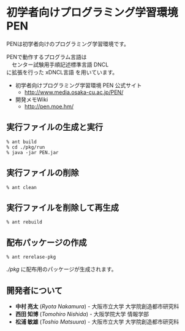 # 初学者向けプログラミング学習環境 PEN
PENは初学者向けのプログラミング学習環境です。

PENで動作するプログラム言語は  
　センター試験用手順記述標準言語 DNCL  
に拡張を行った xDNCL言語 を用いています。

* 初学者向けプログラミング学習環境 PEN 公式サイト
	* <http://www.media.osaka-cu.ac.jp/PEN/>
* 開発メモWiki
	* <http://pen.moe.hm/>

## 実行ファイルの生成と実行

```
% ant build
% cd ./pkg/run
% java -jar PEN.jar
```

## 実行ファイルの削除

```
% ant clean
```

## 実行ファイルを削除して再生成

```
% ant rebuild
```

## 配布パッケージの作成

```
% ant rerelase-pkg
```

*./pkg* に配布用のパッケージが生成されます。

## 開発者について

* **中村 亮太** (*Ryota Nakamura*) - 大阪市立大学 大学院創造都市研究科
* **西田 知博** (*Tomohiro Nishida*) - 大阪学院大学 情報学部
* **松浦 敏雄** (*Toshio Matsuura*) - 大阪市立大学 大学院創造都市研究科
